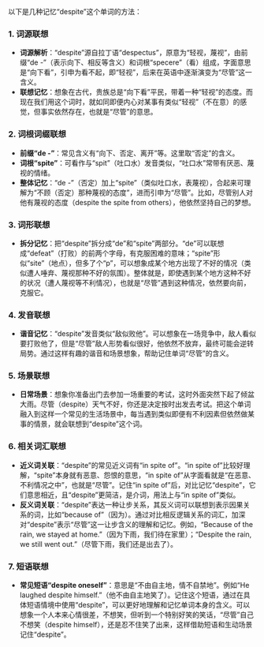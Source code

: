 以下是几种记忆“despite”这个单词的方法：

### 1. 词源联想
 - **词源解析**：“despite”源自拉丁语“despectus”，原意为“轻视，蔑视”，由前缀“de -”（表示向下、相反等含义）和词根“specere”（看）组成，字面意思是“向下看”，引申为看不起，即“轻视”，后来在英语中逐渐演变为“尽管”这一含义。
 - **联想记忆**：想象在古代，贵族总是“向下看”平民，带着一种“轻视”的态度。而现在我们用这个词时，就如同即便内心对某事有类似“轻视”（不在意）的感觉，但事实依然存在，也就是“尽管”的意思。

### 2. 词根词缀联想
 - **前缀“de -”**：常见含义有“向下、否定、离开”等。这里取“否定”的含义。
 - **词根“spite”**：可看作与“spit”（吐口水）发音类似，“吐口水”常带有厌恶、蔑视的情绪。
 - **整体记忆**：“de -”（否定）加上“spite”（类似吐口水，表蔑视），合起来可理解为“不顾（否定）那种蔑视的态度”，进而引申为“尽管”。比如，尽管别人对他有蔑视的态度（despite the spite from others），他依然坚持自己的梦想。

### 3. 词形联想
 - **拆分记忆**：把“despite”拆分成“de”和“spite”两部分。“de”可以联想成“defeat”（打败）的前两个字母，有克服困难的意味；“spite”形似“site”（地点），但多了个“p”，可以想象成某个地方出现了不好的情况（类似遭人唾弃、蔑视那种不好的氛围）。整体就是，即使遇到某个地方这种不好的状况（遭人蔑视等不利情况），也就是“尽管”遇到这种情况，依然要向前，克服它。

### 4. 发音联想
 - **谐音记忆**：“despite”发音类似“敌似败他”。可以想象在一场竞争中，敌人看似要打败他了，但是“尽管”敌人形势看似很好，他依然不放弃，最终可能会逆转局势。通过这样有趣的谐音和场景想象，帮助记住单词“尽管”的含义。

### 5. 场景联想
 - **日常场景**：想象你准备出门去参加一场重要的考试，这时外面突然下起了倾盆大雨。尽管（despite）天气不好，你还是决定按时出发去考试。把这个单词融入到这样一个常见的生活场景中，每当遇到类似即便有不利因素但依然做某事的情景，就会联想到“despite”这个词。

### 6. 相关词汇联想
 - **近义词关联**：“despite”的常见近义词有“in spite of”。“in spite of”比较好理解，“spite”本身就有恶意、怨恨的意思，“in spite of”从字面看就是“在恶意、不利情况之中”，也就是“尽管”。记住“in spite of”后，对比记忆“despite”，它们意思相近，且“despite”更简洁，是介词，用法上与“in spite of”类似。
 - **反义词关联**：“despite”表达一种让步关系，其反义词可以联想到表示因果关系的词，比如“because of”（因为）。通过对比相反逻辑关系的词汇，加深对“despite”表示“尽管”这一让步含义的理解和记忆。例如，“Because of the rain, we stayed at home.”（因为下雨，我们待在家里）；“Despite the rain, we still went out.”（尽管下雨，我们还是出去了）。

### 7. 短语联想
 - **常见短语“despite oneself”**：意思是“不由自主地，情不自禁地”。例如“He laughed despite himself.”（他不由自主地笑了）。记住这个短语，通过在具体短语情境中使用“despite”，可以更好地理解和记忆单词本身的含义。可以想象一个人本来心情很差，不想笑，但听到一个特别好笑的笑话，“尽管”自己不想笑（despite himself），还是忍不住笑了出来，这样借助短语和生动场景记住“despite”。 